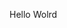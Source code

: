 Hello Wolrd















































































































































































































































































































































































































































































































































































































































































































































































































































































































































































































































































































































































































































































































































































































































































































































































































































































































































































































































































































































































































































































































































































































































































































































































































































































































































































































































































































































































































































































































































































































































































